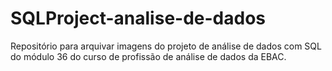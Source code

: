 # SQLProject-analise-de-dados
Repositório para arquivar imagens do projeto de análise de dados com SQL do módulo 36 do curso de profissão de análise de dados da EBAC.
